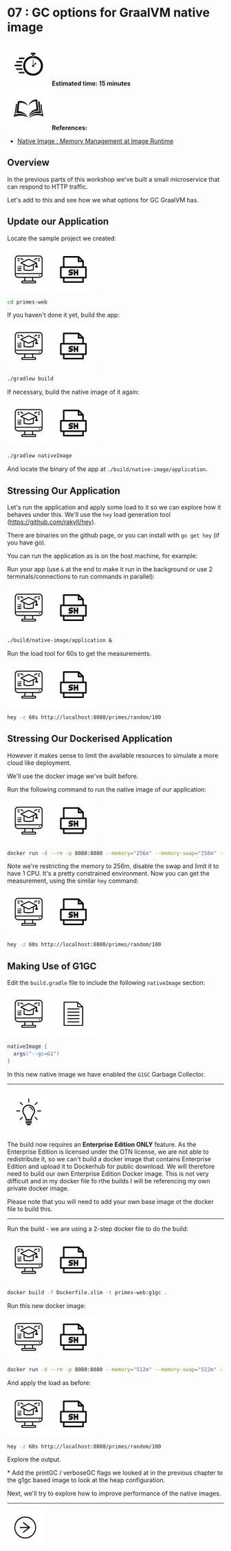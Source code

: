 # 07 : GC options for GraalVM native image

<div class="inline-container">
<img src="../images/noun_Stopwatch_14262_100.png">
<strong>
  Estimated time: 15 minutes
</strong>
</div>

<div class="inline-container">
<img src="../images/noun_Book_3652476_100.png">
<strong>
References:
</strong>
</div>

- [Native Image : Memory Management at Image Runtime](https://www.graalvm.org/reference-manual/native-image/MemoryManagement/)

## Overview

In the previous parts of this workshop we've built a small microservice that can respond to HTTP traffic.

Let's add to this and see how we what options for GC GraalVM has.

## Update our Application

Locate the sample project we created:

![User Input](../images/noun_Computer_3477192_100.png)
![Shell Script](../images/noun_SH_File_272740_100.png)
```bash
cd primes-web
```

If you haven't done it yet, build the app:

![User Input](../images/noun_Computer_3477192_100.png)
![Shell Script](../images/noun_SH_File_272740_100.png)
```bash
./gradlew build
```

If necessary, build the native image of it again:

![User Input](../images/noun_Computer_3477192_100.png)
![Shell Script](../images/noun_SH_File_272740_100.png)
```bash
./gradlew nativeImage
```

And locate the binary of the app at `./build/native-image/application`.

## Stressing Our Application

Let's run the application and apply some load to it so we can explore how it behaves under this. We'll use 
the `hey` load generation tool (https://github.com/rakyll/hey).

There are binaries on the github page, or you can install with `go get hey` (if you have go).

You can run the application as is on the host machine, for example:

Run your app (use `&` at the end to make it run in the background or use 2 terminals/connections to run 
commands in parallel):

![User Input](../images/noun_Computer_3477192_100.png)
![Shell Script](../images/noun_SH_File_272740_100.png)
```bash
./build/native-image/application &
```

Run the load tool for 60s to get the measurements.

![User Input](../images/noun_Computer_3477192_100.png)
![Shell Script](../images/noun_SH_File_272740_100.png)
```bash
hey -z 60s http://localhost:8080/primes/random/100
```

## Stressing Our Dockerised Application

However it makes sense to limit the available resources to simulate a more cloud like deployment.

We'll use the docker image we've built before.

Run the following command to run the native image of our application:

![User Input](../images/noun_Computer_3477192_100.png)
![Shell Script](../images/noun_SH_File_272740_100.png)
```bash
docker run -d --rm -p 8080:8080 --memory="256m" --memory-swap="256m" --cpus=1 primes-web:slim
```

Note we're restricting the memory to 256m, disable the swap and limit it to have 1 CPU. It's a pretty 
constrained environment. Now you can get the measurement, using the similar `hey` command:

![User Input](../images/noun_Computer_3477192_100.png)
![Shell Script](../images/noun_SH_File_272740_100.png)
```bash
hey -z 60s http://localhost:8080/primes/random/100
```

## Making Use of G1GC

Edit the `build.gradle` file to include the following `nativeImage` section:

![User Input](../images/noun_Computer_3477192_100.png)
![File](../images/noun_File_3647224_100.png)
```groovy
nativeImage {
  args("--gc=G1")
}
```

In this new native image we have enabled the `G1GC` Garbage Collector.

---
![User Input](../images/noun_bulb_1912576_100.png)

The build now requires an **Enterprise Edition ONLY** feature. As the Enterprise Edition is licensed under the OTN
license, we are not able to redistribute it, so we can't build a docker image that contains Enterprise Edition and 
upload it to Dockerhub for public download. We will therefore need to build our own Enterprise Edition Docker image.
This is not very difficult and in my docker file fo rthe builds I will be referencing my own private docker image.

Please note that you will need to add your own base image ot the docker file to build this.

--- 

Run the build - we are using a 2-step docker file to do the build:

![User Input](../images/noun_Computer_3477192_100.png)
![Shell Script](../images/noun_SH_File_272740_100.png)
```bash
docker build -f Dockerfile.slim -t primes-web:g1gc .
```

Run this new docker image:

![User Input](../images/noun_Computer_3477192_100.png)
![Shell Script](../images/noun_SH_File_272740_100.png)
```bash
docker run -d --rm -p 8080:8080 --memory="512m" --memory-swap="512m" --cpus=1 primes-web:g1gc
```

And apply the load as before:  

![User Input](../images/noun_Computer_3477192_100.png)
![Shell Script](../images/noun_SH_File_272740_100.png)
```bash
hey -z 60s http://localhost:8080/primes/random/100
```

Explore the output.

\* Add the printGC / verboseGC flags we looked at in the previous chapter to the g1gc based image to look 
at the heap configuration. 

Next, we'll try to explore how to improve performance of the native images.

---
<a href="../8/">
    <img src="../images/noun_Next_511450_100.png"
        style="display: inline; height: 6em;" />
</a>
